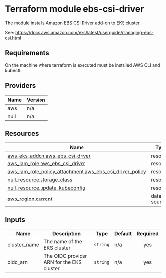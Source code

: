 <!-- BEGIN_TF_DOCS -->
# Terraform module ebs-csi-driver

The module installs Amazon EBS CSI Driver add-on to EKS cluster.

See: https://docs.aws.amazon.com/eks/latest/userguide/managing-ebs-csi.html

## Requirements

On the machine where terraform is executed must be installed AWS CLI and kubectl.

## Providers

| Name | Version |
|------|---------|
| aws | n/a |
| null | n/a |

## Resources

| Name | Type |
|------|------|
| [aws_eks_addon.aws_ebs_csi_driver](https://registry.terraform.io/providers/hashicorp/aws/latest/docs/resources/eks_addon) | resource |
| [aws_iam_role.aws_ebs_csi_driver](https://registry.terraform.io/providers/hashicorp/aws/latest/docs/resources/iam_role) | resource |
| [aws_iam_role_policy_attachment.aws_ebs_csi_driver_policy](https://registry.terraform.io/providers/hashicorp/aws/latest/docs/resources/iam_role_policy_attachment) | resource |
| [null_resource.storage_class](https://registry.terraform.io/providers/hashicorp/null/latest/docs/resources/resource) | resource |
| [null_resource.update_kubeconfig](https://registry.terraform.io/providers/hashicorp/null/latest/docs/resources/resource) | resource |
| [aws_region.current](https://registry.terraform.io/providers/hashicorp/aws/latest/docs/data-sources/region) | data source |

## Inputs

| Name | Description | Type | Default | Required |
|------|-------------|------|---------|:--------:|
| cluster_name | The name of the EKS cluster | `string` | n/a | yes |
| oidc_arn | The OIDC provider ARN for the EKS cluster | `string` | n/a | yes |
<!-- END_TF_DOCS -->
